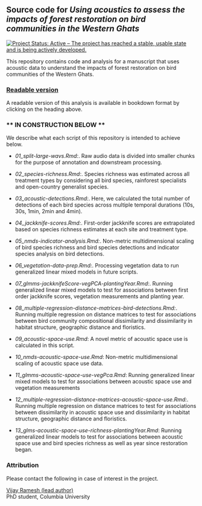 ## Source code for _Using acoustics to assess the impacts of forest restoration on bird communities in the Western Ghats_

<!-- badges: start -->
  [![Project Status: Active – The project has reached a stable, usable state and is being actively developed.](https://www.repostatus.org/badges/latest/active.svg)](https://www.repostatus.org/#active)
<!-- badges: end -->

This repository contains code and analysis for a manuscript that uses acoustic data to understand the impacts of forest restoration on bird communities of the Western Ghats.

### [Readable version](https://vjjan91.github.io/acoustics-westernGhats/)

A readable version of this analysis is available in bookdown format by clicking on the heading above.

### ** IN CONSTRUCTION BELOW **

We describe what each script of this repository is intended to achieve below.

- _01_split-large-wavs.Rmd:_. Raw audio data is divided into smaller chunks for the purpose of annotation and downstream processing.

- _02_species-richness.Rmd:_. Species richness was estimated across all treatment types by considering all bird species, rainforest specialists and open-country generalist species. 

- _03_acoustic-detections.Rmd:_. Here, we calculated the total number of detections of each bird species across multiple temporal durations (10s, 30s, 1min, 2min and 4min). 

- _04_jackknife-scores.Rmd:_. First-order jackknife scores are extrapolated based on species richness estimates at each site and treatment type. 

- _05_nmds-indicator-analysis.Rmd:_. Non-metric multidimensional scaling of bird species richness and bird species detections and indicator species analysis on bird detections. 

- _06_vegetation-data-prep.Rmd:_. Processing vegetation data to run generalized linear mixed models in future scripts.  

- _07_glmms-jackknifeScore-vegPCA-plantingYear.Rmd:_. Running generalized linear mixed models to test for associations between first order jackknife scores, vegetation measurements and planting year.  

- _08_multiple-regression-distance-matrices-bird-detections.Rmd:_. Running multiple regression on distance matrices to test for associations between bird community compositional dissimilarity and dissimilarity in habitat structure, geographic distance and floristics.  

- _09_acoustic-space-use.Rmd_: A novel metric of acoustic space use is calculated in this script.

- _10_nmds-acoustic-space-use.Rmd_: Non-metric multidimensional scaling of acoustic space use data.  

- _11_glmms-acoustic-space-use-vegPca.Rmd_: Running generalized linear mixed models to test for associations between acoustic space use and vegetation measurements  

- _12_multiple-regression-distance-matrices-acoustic-space-use.Rmd:_. Running multiple regression on distance matrices to test for associations between dissimilarity in acoustic space use and dissimilarity in habitat structure, geographic distance and floristics.  

- _13_glms-acoustic-space-use-richness-plantingYear.Rmd_: Running generalized linear models to test for associations between acoustic space use and bird species richness as well as year since restoration began.  

### Attribution

Please contact the following in case of interest in the project.

[Vijay Ramesh (lead author)](https://evolecol.weebly.com/)  
PhD student, Columbia University